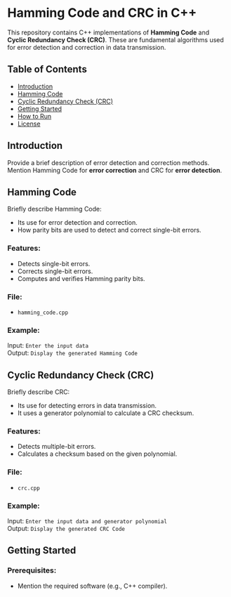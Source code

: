 

# Hamming Code and CRC in C++

This repository contains C++ implementations of **Hamming Code** and **Cyclic Redundancy Check (CRC)**. These are fundamental algorithms used for error detection and correction in data transmission.

## Table of Contents
- [Introduction](#introduction)
- [Hamming Code](#hamming-code)
- [Cyclic Redundancy Check (CRC)](#cyclic-redundancy-check-crc)
- [Getting Started](#getting-started)
- [How to Run](#how-to-run)
- [License](#license)

## Introduction

Provide a brief description of error detection and correction methods. Mention Hamming Code for **error correction** and CRC for **error detection**.

## Hamming Code

Briefly describe Hamming Code:
- Its use for error detection and correction.
- How parity bits are used to detect and correct single-bit errors.

### Features:
- Detects single-bit errors.
- Corrects single-bit errors.
- Computes and verifies Hamming parity bits.

### File:
- `hamming_code.cpp`

### Example:
Input: `Enter the input data`  
Output: `Display the generated Hamming Code`

## Cyclic Redundancy Check (CRC)

Briefly describe CRC:
- Its use for detecting errors in data transmission.
- It uses a generator polynomial to calculate a CRC checksum.

### Features:
- Detects multiple-bit errors.
- Calculates a checksum based on the given polynomial.

### File:
- `crc.cpp`

### Example:
Input: `Enter the input data and generator polynomial`  
Output: `Display the generated CRC Code`

## Getting Started

### Prerequisites:
- Mention the required software (e.g., C++ compiler).

